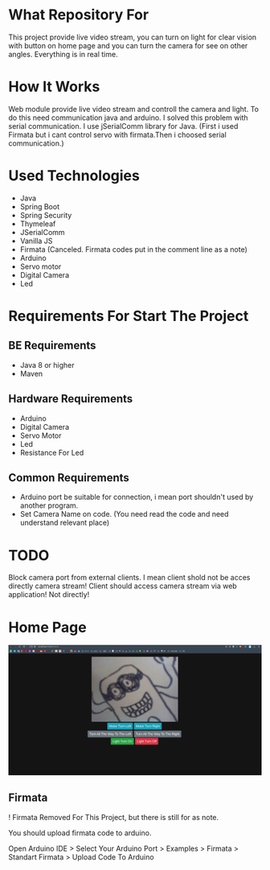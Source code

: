 # What Repository For

This project provide live video stream, you can turn on light for clear vision with button on home page and you can turn the camera for see on other angles. Everything is in real time. 

# How It Works

Web module provide live video stream and controll the camera and light. To do this need communication java and arduino. I solved this problem with serial communication. I use jSerialComm library for Java. (First i used Firmata but i cant control servo with firmata.Then i choosed serial communication.) 

# Used Technologies

* Java
* Spring Boot
* Spring Security
* Thymeleaf
* JSerialComm
* Vanilla JS
* Firmata (Canceled. Firmata codes put in the comment line as a note)
* Arduino
* Servo motor
* Digital Camera
* Led

# Requirements For Start The Project

## BE Requirements 

* Java 8 or higher
* Maven

## Hardware Requirements

* Arduino
* Digital Camera
* Servo Motor
* Led
* Resistance For Led

## Common Requirements

* Arduino port be suitable for connection, i mean port shouldn't used by another program.
* Set Camera Name on code. (You need read the code and need understand relevant place)

# TODO
Block camera port from external clients. I mean client shold not be acces directly camera stream! Client should access camera stream via web application! Not directly!

# Home Page 

![Home](/doc/home.png)



Firmata
---

! Firmata Removed For This Project, but there is still for as note.

You should upload firmata code to arduino.

Open Arduino IDE > Select Your Arduino Port > Examples >  Firmata > Standart Firmata > Upload Code To Arduino
